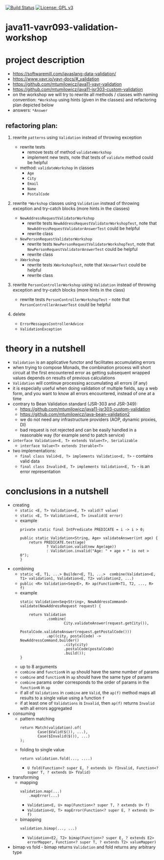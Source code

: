 [![Build Status](https://travis-ci.com/mtumilowicz/java11-vavr093-validation-workshop.svg?branch=master)](https://travis-ci.com/mtumilowicz/java11-vavr093-validation-workshop)
[![License: GPL v3](https://img.shields.io/badge/License-GPLv3-blue.svg)](https://www.gnu.org/licenses/gpl-3.0)
# java11-vavr093-validation-workshop

# project description
* https://softwaremill.com/javaslang-data-validation/  
* https://www.vavr.io/vavr-docs/#_validation  
* https://github.com/mtumilowicz/java11-vavr-validation
* https://github.com/mtumilowicz/java11-jsr303-custom-validation
* on the workshop we will try to rewrite all methods / classes with naming convention: `*Workshop` 
using hints (given in the classes) and refactoring plan depicted below
* answers: `*Answer`

## refactoring plan:
1. rewrite `patterns` using `Validation` instead of throwing exception
    * rewrite tests
        * remove tests of method `validateWorkshop`
        * implement new tests, note that tests of `validate` method could be helpful
    * method: `validateWorkshop` in classes
        * `Age`
        * `City`
        * `Email`
        * `Name`
        * `PostalCode`
1. rewrite `*Workshop` classes using `Validation` instead  of throwing exception and try-catch blocks 
(more hints in the classes)
    * `NewAddressRequestValidatorWorkshop`
        * rewrite tests `NewAddressRequestValidatorWorkshopTest`, note that 
        `NewAddressRequestValidatorAnswerTest` could be helpful
        * rewrite class
    * `NewPersonRequestValidatorWorkshop`
        * rewrite tests `NewPersonRequestValidatorWorkshopTest`, note that 
        `NewPersonRequestValidatorAnswerTest` could be helpful
        * rewrite class
    * `XWorkshop`
        * rewrite tests `XWorkshopTest`, note that 
        `XAnswerTest` could be helpful
        * rewrite class

1. rewrite `PersonControllerWorkshop` using `Validation` instead
    of throwing exception and try-catch blocks (more hints in the class)
    * rewrite tests `PersonControllerWorkshopTest` - note that
        `PersonControllerAnswerTest` could be helpful
1. delete
    * `ErrorMessagesControllerAdvice`
    * `ValidationException`

# theory in a nutshell
* `Validation` is an applicative functor and facilitates accumulating errors
* when trying to compose Monads, the combination process will short circuit at the first encountered error
    as getting subsequent wrapped values depends on results of previous calculations
* `Validation` will continue processing accumulating all errors (if any)
* it is especially useful when doing validation of multiple fields, say a web form, and you want to know 
all errors encountered, instead of one at a time
* contrary to Bean Validation standard (JSR-303 and JSR-349):
    * https://github.com/mtumilowicz/java11-jsr303-custom-validation
    * https://github.com/mtumilowicz/java-bean-validation2
    * we do not need any infrastructure providers (AOP, dynamic proxies, DI)
    * bad request is not rejected and can be easily handled in a reasonable way (for example
    send to patch service)
* `interface Validation<E, T> extends Value<T>, Serializable`
    * `interface Value<T> extends Iterable<T>`
* two implementations:
    * `final class Valid<E, T> implements Validation<E, T>` - contains valid data
    * `final class Invalid<E, T> implements Validation<E, T>` - is an error representation

# conclusions in a nutshell
* creating
    * `static <E, T> Validation<E, T> valid(T value)`
    * `static <E, T> Validation<E, T> invalid(E error)`
    * example
        ```
        private static final IntPredicate PREDICATE = i -> i > 0;
        
        public static Validation<String, Age> validateAnswer(int age) {
            return PREDICATE.test(age)
                    ? Validation.valid(new Age(age))
                    : Validation.invalid("Age: " + age + " is not > 0");
        }
        ```
* combining
    * `static <E, T1, ...> Builder<E, T1, ...> 
        combine(Validation<E, T1> validation1, Validation<E, T2> validation2, ...)`
    * `public <R> Validation<Seq<E>, R> ap(FunctionN<T1, T2, ..., R> f)`
    * example
        ```
        static Validation<Seq<String>, NewAddressCommand> validate(NewAddressRequest request) {
        
            return Validation
                    .combine(
                            City.validateAnswer(request.getCity()),
                            PostalCode.validateAnswer(request.getPostalCode()))
                    .ap((city, postalCode) -> NewAddressCommand.builder()
                            .city(city)
                            .postalCode(postalCode)
                            .build());
        }
        ```
    * up to 8 arguments
    * `combine` and `functionN` in `ap` should have the same number of params
    * `combine` and `functionN` in `ap` should have the same type of params
    * `combine` params order corresponds to the order of params in the `functionN` in `ap`
    * if all of `Validations` in `combine` are `Valid`, the `ap(f)` method maps all results 
    to a single value using a function `f`
    * if at least one of `Validations` is `Invalid`, then `ap(f)` returns `Invalid` with
    all errors aggregated
* consuming
    * pattern matching
        ```
        return Match(validation).of(
                Case($Valid($()), ...),
                Case($Invalid($()), ...)
        );
        ```
    * folding to single value
        ```
        return validation.fold(..., ....)
        ```
        * `U fold(Function<? super E, ? extends U> fInvalid, Function<? super T, ? extends U> fValid)`
* transforming
    * mapping
        ```
        validation.map(...)
            .mapError(...)
        ```
        * `Validation<E, U> map(Function<? super T, ? extends U> f)`
        * `Validation<U, T> mapError(Function<? super E, ? extends U> f)`
    * bimapping
        ```
        validation.bimap(..., ...)
        ```
        * `Validation<E2, T2> bimap(Function<? super E, ? extends E2> errorMapper, Function<? super T, ? extends T2> valueMapper)`
* bimap vs fold - bimap returns `Validation` and fold returns any arbitrary type